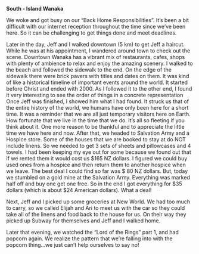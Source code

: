 **South - Island Wanaka**

We woke and got busy on our “Back Home Responsibilities”. It’s been
a bit difficult with our internet reception throughout the time since
we’ve been here. So it can be challenging to get things done and
meet deadlines.

Later in the day, Jeff and I walked downtown (5 km) to get Jeff a
haircut. While he was at his appointment, I wandered around town to
check out the scene. Downtown Wanaka has a vibrant mix of
restaurants, cafes, shops with plenty of ambience to relax and enjoy
the amazing scenery. I walked to the beach and followed the
sidewalk to the end. On the edge of the sidewalk there were brick
pavers with titles and dates on them. It was kind of like a historical
timeline of important events around the world. It started before Christ
and ended with 2000. As I followed it to the other end, I found it very
interesting to see the order of things in a concrete representation
Once Jeff was finished, I showed him what I had found. It struck us that
of the entire history of the world, we humans have only been here for
a short time. It was a reminder that we are all just temporary visitors
here on Earth. How fortunate that we live in the time that we do. It’s
all so fleeting if you think about it. One more reason to be thankful and
to appreciate the little time we have here and now.
After that, we headed to Salvation Army and a Hospice store. Some
of the houses that we are booked to stay at do NOT include linens. So we needed to get 3 sets of sheets and pillowcases and 4 towels. I had
been keeping my eye out for some because we found out that if we
rented them it would cost us $165 NZ dollars. I figured we could buy
used ones from a hospice and then return them to another hospice
when we leave. The best deal I could find so far was $ 80 NZ dollars.
But, today we stumbled on a gold mine at the Salvation Army.
Everything was marked half off and buy one get one free. So in the
end I got everything for $35 dollars (which is about $24 American
dollars). What a deal!

Next, Jeff and I picked up some groceries at New World. We had too
much to carry, so we called Elijah and Ari to meet us with the car so
they could take all of the linens and food back to the house for us. On
their way they picked up Subway for themselves and Jeff and I walked
home.

Later that evening, we watched the “Lord of the Rings” part 1, and
had popcorn again. We realize the pattern that we’re falling into with
the popcorn thing…we just can’t help ourselves to say no!